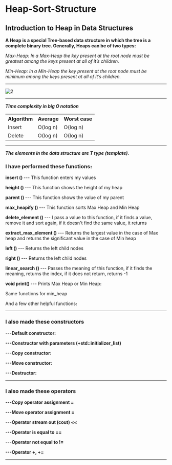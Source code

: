  <h1><b>Heap-Sort-Structure</b></h1> 

<h2>Introduction to Heap in Data Structures</h2>

<strong>A Heap is a special Tree-based data structure in which the tree is a complete binary tree. Generally, Heaps can be of two types:</strong>

<i>Max-Heap: In a Max-Heap the key present at the root node must be greatest among the keys present at all of it’s children. </i>

<i>Min-Heap: In a Min-Heap the key present at the root node must be minimum among the keys present at all of it’s children. </i>

<hr>


![2](https://user-images.githubusercontent.com/58858618/175516059-827fcb47-c64e-4da8-b7b8-7a4d3f46ee68.png)

<hr>


<b><i>Time complexity in big O notation</i> </b>
<table>
  <tr>
    <th>Algorithm</th>
    <th>Average</th>
    <th>Worst case</th>
  </tr>
  <tr>
    <td>Insert</td>
    <td>O(log n)</td>
    <td>O(log n)</td>
  </tr>
  <tr>
    <td>Delete</td>
    <td>O(log n)</td>
    <td>O(log n)</td>
  </tr>
</table>

<hr>

<b><i>The elements in the data structure are T type (template).</i> </b>

<h3>I have performed these functions։</h3>

<b>insert ()  </b> --- This function enters my values
 
<b>height ()  </b>--- This function shows the height of my heap

<b>parent ()  </b>--- This function shows the value of my parent

<b>max_heapify ()  </b>--- This function sorts Max Heap and Min Heap

<b>delete_element () </b> --- I pass a value to this function, if it finds a value, remove it and sort again, if it doesn't find the same value, it returns

 
<b>extract_max_element ()  </b> --- Returns the largest value in the case of Max heap and returns the significant value in the case of Min heap

<b>left ()  </b>--- Returns the left child nodes

<b>right ()  </b> --- Returns the left child nodes

<b>linear_search ()  </b> --- Passes the meaning of this function, if it finds the meaning, returns the index, if it does not return, returns -1

<b>void print()  </b> --- Prints Max Heap or Min Heap։

Same functions for min_heap

And a few other helpful functions։


<hr>


<h3>I also made these constructors</h3>

<b>---Default constructor:  </b>

<b>---Constructor with parameters (+std::initializer_list)  </b>

<b>---Copy constructor:  </b>

<b>---Move constructor:  </b>

<b>---Destructor:  </b>

<hr>


<h3>I also made these operators</h3>

<b>---Copy operator assignment =  </b>

<b>---Move operator assignment =  </b>

<b>---Operator stream out (cout) <<  </b>

-<b>--Operator is equal to ==  </b>

<b>---Operator not equal to !=  </b>

 <b>---Operator +, +=  </b>


<hr>
